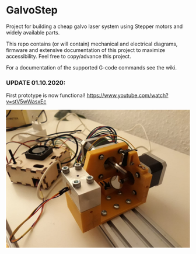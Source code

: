 # GalvoStep
Project for building a cheap galvo laser system  using Stepper motors and widely available parts.

This repo contains (or will contain) mechanical and electrical diagrams, firmware and extensive documentation of this project to maximize accessibility.
Feel free to copy/advance this project.

For a documentation of the supported G-code commands see the wiki.

### UPDATE 01.10.2020:
First prototype is now functional!
https://www.youtube.com/watch?v=stV5wWasxEc

![Most recent picture of the prototype](https://github.com/NiklasHammerstone/GalvoStep/blob/master/Mechanics/GalvoStepV0.jpeg?raw=true)
